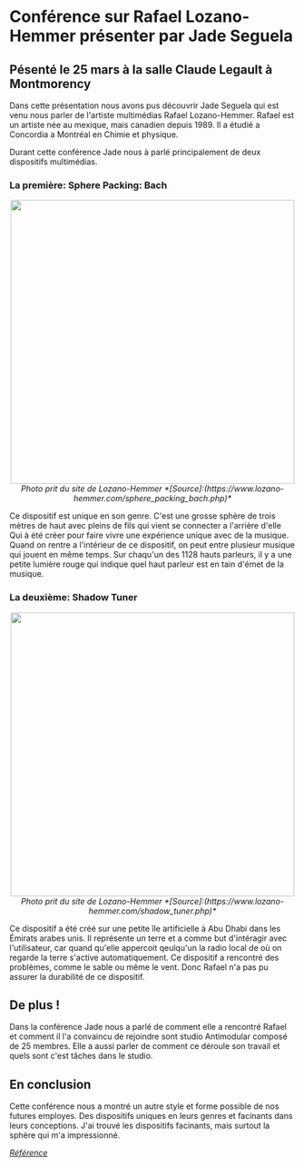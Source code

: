 # Conférence sur Rafael Lozano-Hemmer présenter par Jade Seguela 

## Pésenté le 25 mars à la salle Claude Legault à Montmorency

Dans cette présentation nous avons pus découvrir Jade Seguela qui est venu nous parler de l'artiste multimédias Rafael Lozano-Hemmer.
Rafael est un artiste née au mexique, mais canadien depuis 1989. Il a étudié a Concordia a Montréal en Chimie et physique.

Durant cette conférence Jade nous à parlé principalement de deux dispositifs multimédias.

### La première: Sphere Packing: Bach

<p align="center">
  <img src="./photos/sphere.jpg" width="500px"><br>
  <i>Photo prit du site de Lozano-Hemmer *[Source]:(https://www.lozano-hemmer.com/sphere_packing_bach.php)* </i>
</p>

Ce dispositif est unique en son genre. C'est une grosse sphère de trois mètres de haut avec pleins de fils qui vient se connecter a l'arrière d'elle
Qui à été créer pour faire vivre une expérience unique avec de la musique. Quand on rentre a l'intérieur de ce dispositif, on peut entre plusieur musique qui jouent en même temps.
Sur chaqu'un des 1128 hauts parleurs, il y a une petite lumière rouge qui indique quel haut parleur est en tain d'émet de la musique.


### La deuxième: Shadow Tuner
<p align="center">
  <img src="./photos/shadow_tuner.jpg" width="500px"><br>
  <i>Photo prit du site de Lozano-Hemmer *[Source]:(https://www.lozano-hemmer.com/shadow_tuner.php)*</i>
</p>

Ce dispositif a été créé sur une petite île artificielle à Abu Dhabi dans les Émirats arabes unis.
Il représente un terre et a comme but d'intéragir avec l'utilisateur, car quand qu'elle appercoit qeulqu'un la radio local de où on regarde la terre s'active automatiquement.
Ce dispositif a rencontré des problèmes, comme le sable ou même le vent. Donc Rafael n'a pas pu assurer la durabilité de ce dispositif.

## De plus !
Dans la conférence Jade nous a parlé de comment elle a rencontré Rafael et comment il l'a convaincu de rejoindre sont studio Antimodular composé de 25 membres.
Elle a aussi parler de comment ce déroule son travail et quels sont c'est tâches dans le studio.

## En conclusion
Cette conférence nous a montré un autre style et forme possible de nos futures employes. Des dispositifs uniques en leurs genres et facinants dans leurs conceptions.
J'ai trouvé les dispositifs facinants, mais surtout la sphère qui m'a impressionné.


*[Référence](https://www.lozano-hemmer.com)*
